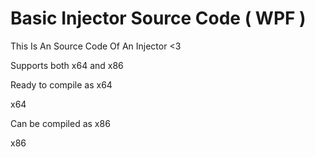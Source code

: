# Basic Injector Source Code ( WPF )

This Is An Source Code Of An Injector <3

Supports both x64 and x86

Ready to compile as x64

  x64
  
Can be compiled as x86

  x86
  
